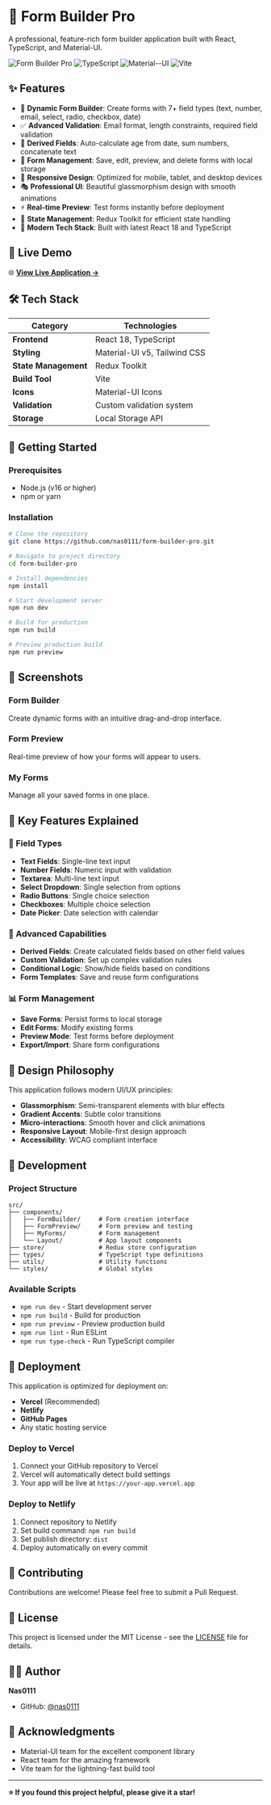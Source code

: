 # 🚀 Form Builder Pro

A professional, feature-rich form builder application built with React, TypeScript, and Material-UI.

![Form Builder Pro](https://img.shields.io/badge/React-18-blue) ![TypeScript](https://img.shields.io/badge/TypeScript-5-blue) ![Material--UI](https://img.shields.io/badge/Material--UI-5-blue) ![Vite](https://img.shields.io/badge/Vite-5-green)

## ✨ Features

- 🎨 **Dynamic Form Builder**: Create forms with 7+ field types (text, number, email, select, radio, checkbox, date)
- ✅ **Advanced Validation**: Email format, length constraints, required field validation
- 🧮 **Derived Fields**: Auto-calculate age from date, sum numbers, concatenate text
- 💾 **Form Management**: Save, edit, preview, and delete forms with local storage
- 📱 **Responsive Design**: Optimized for mobile, tablet, and desktop devices
- 🎭 **Professional UI**: Beautiful glassmorphism design with smooth animations
- ⚡ **Real-time Preview**: Test forms instantly before deployment
- 🔄 **State Management**: Redux Toolkit for efficient state handling
- 🎯 **Modern Tech Stack**: Built with latest React 18 and TypeScript

## 🎯 Live Demo

🌐 **[View Live Application →](https://your-deployment-url.vercel.app)**

## 🛠️ Tech Stack

| Category | Technologies |
|----------|-------------|
| **Frontend** | React 18, TypeScript |
| **Styling** | Material-UI v5, Tailwind CSS |
| **State Management** | Redux Toolkit |
| **Build Tool** | Vite |
| **Icons** | Material-UI Icons |
| **Validation** | Custom validation system |
| **Storage** | Local Storage API |

## 🚀 Getting Started

### Prerequisites

- Node.js (v16 or higher)
- npm or yarn

### Installation

```bash
# Clone the repository
git clone https://github.com/nas0111/form-builder-pro.git

# Navigate to project directory
cd form-builder-pro

# Install dependencies
npm install

# Start development server
npm run dev

# Build for production
npm run build

# Preview production build
npm run preview
```

## 📱 Screenshots

### Form Builder
Create dynamic forms with an intuitive drag-and-drop interface.

### Form Preview
Real-time preview of how your forms will appear to users.

### My Forms
Manage all your saved forms in one place.

## 🎯 Key Features Explained

### 🔧 Field Types
- **Text Fields**: Single-line text input
- **Number Fields**: Numeric input with validation
- **Textarea**: Multi-line text input
- **Select Dropdown**: Single selection from options
- **Radio Buttons**: Single choice selection
- **Checkboxes**: Multiple choice selection
- **Date Picker**: Date selection with calendar

### 🧮 Advanced Capabilities
- **Derived Fields**: Create calculated fields based on other field values
- **Custom Validation**: Set up complex validation rules
- **Conditional Logic**: Show/hide fields based on conditions
- **Form Templates**: Save and reuse form configurations

### 📊 Form Management
- **Save Forms**: Persist forms to local storage
- **Edit Forms**: Modify existing forms
- **Preview Mode**: Test forms before deployment
- **Export/Import**: Share form configurations

## 🎨 Design Philosophy

This application follows modern UI/UX principles:
- **Glassmorphism**: Semi-transparent elements with blur effects
- **Gradient Accents**: Subtle color transitions
- **Micro-interactions**: Smooth hover and click animations
- **Responsive Layout**: Mobile-first design approach
- **Accessibility**: WCAG compliant interface

## 🔧 Development

### Project Structure

```
src/
├── components/
│   ├── FormBuilder/     # Form creation interface
│   ├── FormPreview/     # Form preview and testing
│   ├── MyForms/         # Form management
│   └── Layout/          # App layout components
├── store/               # Redux store configuration
├── types/               # TypeScript type definitions
├── utils/               # Utility functions
└── styles/              # Global styles
```

### Available Scripts

- `npm run dev` - Start development server
- `npm run build` - Build for production
- `npm run preview` - Preview production build
- `npm run lint` - Run ESLint
- `npm run type-check` - Run TypeScript compiler

## 🚀 Deployment

This application is optimized for deployment on:

- **Vercel** (Recommended)
- **Netlify**
- **GitHub Pages**
- Any static hosting service

### Deploy to Vercel

1. Connect your GitHub repository to Vercel
2. Vercel will automatically detect build settings
3. Your app will be live at `https://your-app.vercel.app`

### Deploy to Netlify

1. Connect repository to Netlify
2. Set build command: `npm run build`
3. Set publish directory: `dist`
4. Deploy automatically on every commit

## 🤝 Contributing

Contributions are welcome! Please feel free to submit a Pull Request.

## 📄 License

This project is licensed under the MIT License - see the [LICENSE](LICENSE) file for details.

## 👨‍💻 Author

**Nas0111**
- GitHub: [@nas0111](https://github.com/nas0111)

## 🙏 Acknowledgments

- Material-UI team for the excellent component library
- React team for the amazing framework
- Vite team for the lightning-fast build tool

---

**⭐ If you found this project helpful, please give it a star!** 